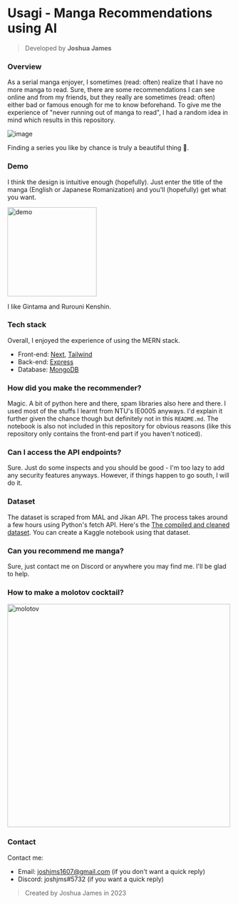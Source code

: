 # Usagi - Manga Recommendations using AI
> Developed by **Joshua James**

### Overview

As a serial manga enjoyer, I sometimes (read: often) realize that I have no more manga to read. Sure, there are some recommendations I can see online and from my friends, but they really are sometimes (read: often) either bad or famous enough for me to know beforehand. To give me the experience of "never running out of manga to read", I had a random idea in mind which results in this repository.

![image](https://user-images.githubusercontent.com/83194022/223427774-f7b0675d-009e-4e05-9dc3-4ee18580b3e8.png)

Finding a series you like by chance is truly a beautiful thing 💖.

### Demo

I think the design is intuitive enough (hopefully). Just enter the title of the manga (English or Japanese Romanization) and you'll (hopefully) get what you want. 

<img src="https://user-images.githubusercontent.com/83194022/223424092-d59e5de3-3180-4920-b389-36e6545cd09f.png" style="width:200px" alt="demo" />

I like Gintama and Rurouni Kenshin. 

### Tech stack

Overall, I enjoyed the experience of using the MERN stack. 
- Front-end: [Next](https://nextjs.org), [Tailwind](https://tailwindcss.com)
- Back-end: [Express](https://expressjs.com)
- Database: [MongoDB](https://www.mongodb.com)

### How did you make the recommender?

Magic. A bit of python here and there, spam libraries also here and there. I used most of the stuffs I learnt from NTU's IE0005 anyways. I'd explain it further given the chance though but definitely not in this `README.md`. The notebook is also not included in this repository for obvious reasons (like this repository only contains the front-end part if you haven't noticed). 

### Can I access the API endpoints?
Sure. Just do some inspects and you should be good - I'm too lazy to add any security features anyways. However, if things happen to go south, I will do it. 

### Dataset

The dataset is scraped from MAL and Jikan API. The process takes around a few hours using Python's fetch API. Here's the [The compiled and cleaned dataset](https://www.kaggle.com/datasets/joshjms/kawaii). You can create a Kaggle notebook using that dataset.

### Can **you** recommend me manga?

Sure, just contact me on Discord or anywhere you may find me. I'll be glad to help. 

### How to make a molotov cocktail?

<img src="https://user-images.githubusercontent.com/83194022/223422815-fc7ad55a-b300-4eae-b6d8-b061bfa72f87.png" style="width: 500px;" alt="molotov" />


### Contact 
Contact me:
- Email: joshjms1607@gmail.com (if you don't want a quick reply)
- Discord: joshjms#5732 (if you want a quick reply)

> Created by Joshua James in 2023
